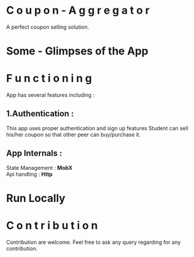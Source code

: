 # C o u p o n - A g g r e g a t o r
A perfect coupon selling solution.

# Some - Glimpses of the App


# F u n c t i o n i n g
App has several features including :
## 1.Authentication :
This app uses proper authentication and sign up features 
Student can sell his/her coupon so that other peer can buy/purchase it.

## App Internals :
  State Management : **MobX** </br>
  Api handling : **Http**

# Run Locally 

# C o n t r i b u t i o n
Contribution are welcome. Feel free to ask any query regarding for any contribution.
